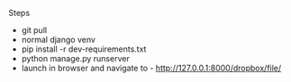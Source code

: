 


Steps
- git pull
- normal django venv
- pip install -r dev-requirements.txt
- python manage.py runserver
- launch in browser and navigate to  - http://127.0.0.1:8000/dropbox/file/
